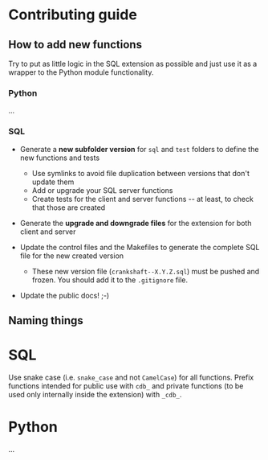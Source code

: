# Contributing guide

## How to add new functions

Try to put as little logic in the SQL extension as possible and
just use it as a wrapper to the Python module functionality.

### Python

...

### SQL

* Generate a **new subfolder version** for `sql` and `test` folders to define the new functions and tests
  * Use symlinks to avoid file duplication between versions that don't update them
  * Add or upgrade your SQL server functions
  * Create tests for the client and server functions -- at least, to check that those are created

* Generate the **upgrade and downgrade files** for the extension for both client and server

* Update the control files and the Makefiles to generate the complete SQL file for the new created version
  * These new version file (`crankshaft--X.Y.Z.sql`)
    must be pushed and frozen. You should add it to the `.gitignore` file.

* Update the public docs! ;-)

## Naming things

# SQL

Use snake case (i.e. `snake_case` and not `CamelCase`) for all
functions. Prefix functions intended for public use with `cdb_`
and private functions (to be used only internally inside
the extension)  with `_cdb_`.

# Python

...
